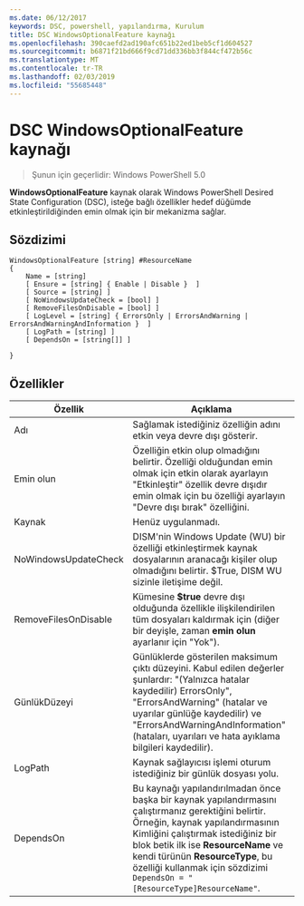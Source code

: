 ```yaml
---
ms.date: 06/12/2017
keywords: DSC, powershell, yapılandırma, Kurulum
title: DSC WindowsOptionalFeature kaynağı
ms.openlocfilehash: 390caefd2ad190afc651b22ed1beb5cf1d604527
ms.sourcegitcommit: b6871f21bd666f9cd71dd336bb3f844cf472b56c
ms.translationtype: MT
ms.contentlocale: tr-TR
ms.lasthandoff: 02/03/2019
ms.locfileid: "55685448"
---
```

# <a name="dsc-windowsoptionalfeature-resource"></a>DSC WindowsOptionalFeature kaynağı

> Şunun için geçerlidir: Windows PowerShell 5.0

**WindowsOptionalFeature** kaynak olarak Windows PowerShell Desired State Configuration (DSC), isteğe bağlı özellikler hedef düğümde etkinleştirildiğinden emin olmak için bir mekanizma sağlar.

## <a name="syntax"></a>Sözdizimi

```
WindowsOptionalFeature [string] #ResourceName
{
    Name = [string]
    [ Ensure = [string] { Enable | Disable }  ]
    [ Source = [string] ]
    [ NoWindowsUpdateCheck = [bool] ]
    [ RemoveFilesOnDisable = [bool] ]
    [ LogLevel = [string] { ErrorsOnly | ErrorsAndWarning | ErrorsAndWarningAndInformation }  ]
    [ LogPath = [string] ]
    [ DependsOn = [string[]] ]

}
```

## <a name="properties"></a>Özellikler

|  Özellik  |  Açıklama   |
|---|---|
| Adı| Sağlamak istediğiniz özelliğin adını etkin veya devre dışı gösterir.|
| Emin olun| Özelliğin etkin olup olmadığını belirtir. Özelliği olduğundan emin olmak için etkin olarak ayarlayın "Etkinleştir" özellik devre dışıdır emin olmak için bu özelliği ayarlayın "Devre dışı bırak" özelliğini.|
| Kaynak| Henüz uygulanmadı.|
| NoWindowsUpdateCheck| DISM'nin Windows Update (WU) bir özelliği etkinleştirmek kaynak dosyalarının aranacağı kişiler olup olmadığını belirtir. $True, DISM WU sizinle iletişime değil.|
| RemoveFilesOnDisable| Kümesine **$true** devre dışı olduğunda özellikle ilişkilendirilen tüm dosyaları kaldırmak için (diğer bir deyişle, zaman **emin olun** ayarlanır için "Yok").|
| GünlükDüzeyi| Günlüklerde gösterilen maksimum çıktı düzeyini. Kabul edilen değerler şunlardır: "(Yalnızca hatalar kaydedilir) ErrorsOnly", "ErrorsAndWarning" (hatalar ve uyarılar günlüğe kaydedilir) ve "ErrorsAndWarningAndInformation" (hataları, uyarıları ve hata ayıklama bilgileri kaydedilir).|
| LogPath| Kaynak sağlayıcısı işlemi oturum istediğiniz bir günlük dosyası yolu.|
| DependsOn| Bu kaynağı yapılandırılmadan önce başka bir kaynak yapılandırmasını çalıştırmanız gerektiğini belirtir. Örneğin, kaynak yapılandırmasının Kimliğini çalıştırmak istediğiniz bir blok betik ilk ise __ResourceName__ ve kendi türünün __ResourceType__, bu özelliği kullanmak için sözdizimi `DependsOn = "[ResourceType]ResourceName"`.|